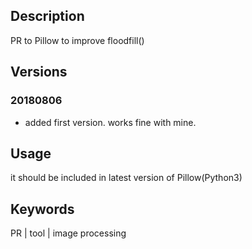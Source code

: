 ## Description

PR to Pillow to improve floodfill()

## Versions

### 20180806

- added first version. works fine with mine.

## Usage

it should be included in latest version of Pillow(Python3)

## Keywords

PR | tool | image processing

